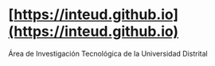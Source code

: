 # [https://inteud.github.io](https://inteud.github.io)
Área de Investigación Tecnológica de la Universidad Distrital

